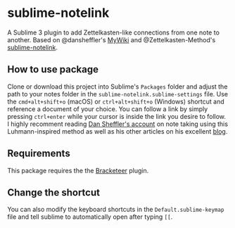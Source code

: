 # sublime-notelink

A Sublime 3 plugin to add Zettelkasten-like connections from one note to another. Based on @dansheffler's [MyWiki](https://github.com/dansheffler/MyWiki) and @Zettelkasten-Method's [sublime-notelink](https://github.com/Zettelkasten-Method/sublime-notelink).

## How to use package
Clone or download this project into Sublime's `Packages` folder and adjust the path to your notes folder in the `sublime-notelink.sublime-settings` file. Use the `cmd+alt+shift+o` (macOS) or `ctrl+alt+shift+o` (Windows) shortcut and reference a document of your choice. 
You can follow a link by simply pressing `ctrl+enter` while your cursor is inside the link you desire to follow.
I highly recomment reading [Dan Sheffler's account](http://dansheffler.com/blog/2015-05-11-my-zettelkasten-in-sublime/) on note taking using this Luhmann-inspired method as well as his other articles on his excellent [blog](http://dansheffler.com).

## Requirements
This package requires the the [Bracketeer](https://github.com/colinta/SublimeBracketeer) plugin.

## Change the shortcut
You can also modify the keyboard shortcuts in the `Default.sublime-keymap` file and tell sublime to automatically open after typing `[[`. 